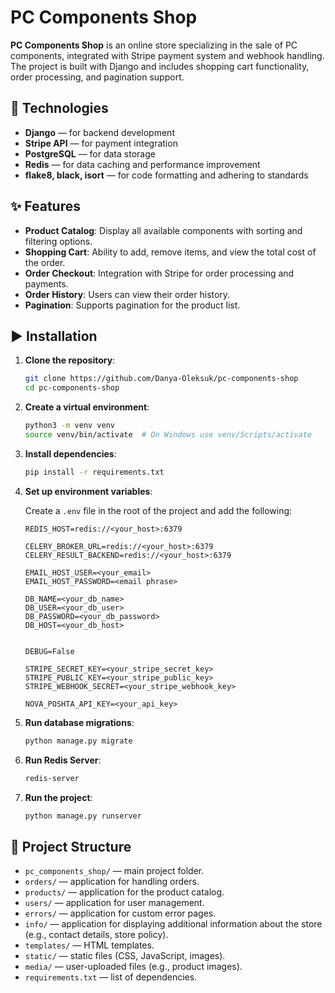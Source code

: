 
# PC Components Shop

**PC Components Shop** is an online store specializing in the sale of PC components, integrated with Stripe payment system and webhook handling. The project is built with Django and includes shopping cart functionality, order processing, and pagination support.

## 🔧 Technologies

- **Django** — for backend development
- **Stripe API** — for payment integration
- **PostgreSQL** — for data storage
- **Redis** — for data caching and performance improvement
- **flake8, black, isort** — for code formatting and adhering to standards


## ✨ Features

- **Product Catalog**: Display all available components with sorting and filtering options.
- **Shopping Cart**: Ability to add, remove items, and view the total cost of the order.
- **Order Checkout**: Integration with Stripe for order processing and payments.
- **Order History**: Users can view their order history.
- **Pagination**: Supports pagination for the product list.

## ▶️ Installation

1. **Clone the repository**:
   ```bash
   git clone https://github.com/Danya-Oleksuk/pc-components-shop
   cd pc-components-shop
   ```

2. **Create a virtual environment**:
   ```bash
   python3 -m venv venv
   source venv/bin/activate  # On Windows use venv/Scripts/activate
   ```

3. **Install dependencies**:
   ```bash
   pip install -r requirements.txt
   ```

4. **Set up environment variables**:

   Create a `.env` file in the root of the project and add the following:

   ```env
   REDIS_HOST=redis://<your_host>:6379

   CELERY_BROKER_URL=redis://<your_host>:6379
   CELERY_RESULT_BACKEND=redis://<your_host>:6379
    
   EMAIL_HOST_USER=<your_email>
   EMAIL_HOST_PASSWORD=<email phrase>
    
   DB_NAME=<your_db_name>
   DB_USER=<your_db_user>
   DB_PASSWORD=<your_db_password>
   DB_HOST=<your_db_host>

   
   DEBUG=False
   
   STRIPE_SECRET_KEY=<your_stripe_secret_key>
   STRIPE_PUBLIC_KEY=<your_stripe_public_key>
   STRIPE_WEBHOOK_SECRET=<your_stripe_webhook_key>

   NOVA_POSHTA_API_KEY=<your_api_key>
   ```

5. **Run database migrations**:
   ```bash
   python manage.py migrate
   ```
   
6. **Run Redis Server**:
   ```bash
   redis-server
   ```
   
7. **Run the project**:
   ```bash
   python manage.py runserver
   ```

## 📁 Project Structure

- `pc_components_shop/` — main project folder.
- `orders/` — application for handling orders.
- `products/` — application for the product catalog.
- `users/` — application for user management.
- `errors/` — application for сustom error pages.
- `info/` — application for displaying additional information about the store (e.g., contact details, store policy).
- `templates/` — HTML templates.
- `static/` — static files (CSS, JavaScript, images).
- `media/` — user-uploaded files (e.g., product images).
- `requirements.txt` — list of dependencies.
